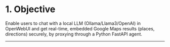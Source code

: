 # 1. Objective

Enable users to chat with a local LLM (Ollama/Llama3/OpenAI) in OpenWebUI and get real-time, embedded Google Maps results (places, directions) securely, by proxying through a Python FastAPI agent.

---
